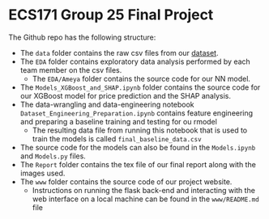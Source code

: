 # ECS171 Group 25 Final Project

The Github repo has the following structure:

- The `data` folder contains the raw csv files from our
  [dataset](https://www.kaggle.com/datasets/nicholasjhana/energy-consumption-generation-prices-and-weather).
- The `EDA` folder contains exploratory data analysis performed by each team member
  on the csv files.
  - The `EDA/Ameya` folder contains the source code for our NN model.
- The `Models_XGBoost_and_SHAP.ipynb` folder contains the source code for our XGBoost model for price prediction and the SHAP analysis.
- The data-wrangling and data-engineering notebook `Dataset_Engineering_Preparation.ipynb` contains feature engineering and preparing a baseline training and testing for ou rmodel
  - The resulting data file from running this notebook that is used to train the models is called `final_baseline_data.csv`
- The source code for the models can also be found in the `Models.ipynb` and
  `Models.py` files.
- The `Report` folder contains the tex file of our final report along with the
  images used.
- The `www` folder contains the source code of
  our project website.
  - Instructions on running the flask back-end and interacting with the web
    interface on a local machine can be found in the `www/README.md` file
